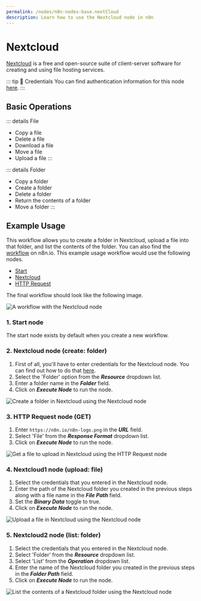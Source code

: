 ```yaml
---
permalink: /nodes/n8n-nodes-base.nextCloud
description: Learn how to use the Nextcloud node in n8n
---
```


# Nextcloud

[Nextcloud](https://nextcloud.com/) is a free and open-source suite of client-server software for creating and using file hosting services.

::: tip 🔑 Credentials
You can find authentication information for this node [here](../../../credentials/Nextcloud/README.md).
:::

## Basic Operations

::: details File
- Copy a file
- Delete a file
- Download a file
- Move a file
- Upload a file
:::

::: details Folder
- Copy a folder
- Create a folder
- Delete a folder
- Return the contents of a folder
- Move a folder
:::

## Example Usage

This workflow allows you to create a folder in Nextcloud, upload a file into that folder, and list the contents of the folder. You can also find the [workflow](https://n8n.io/workflows/620) on n8n.io. This example usage workflow would use the following nodes.
- [Start](../../core-nodes/Start/README.md)
- [Nextcloud]()
- [HTTP Request](../../core-nodes/HTTPRequest/README.md)

The final workflow should look like the following image.

![A workflow with the Nextcloud node](./workflow.png)

### 1. Start node

The start node exists by default when you create a new workflow.

### 2. Nextcloud node (create: folder)

1. First of all, you'll have to enter credentials for the Nextcloud node. You can find out how to do that [here](../../../credentials/Nextcloud/README.md).
2. Select the 'Folder' option from the ***Resource*** dropdown list.
3. Enter a folder name in the ***Folder*** field.
4. Click on ***Execute Node*** to run the node.

![Create a folder in Nextcloud using the Nextcloud node](./Nextcloud_node.png)

### 3. HTTP Request node (GET)

1. Enter `https://n8n.io/n8n-logo.png` in the ***URL*** field.
2. Select 'File' from the ***Response Format*** dropdown list.
3. Click on ***Execute Node*** to run the node.

![Get a file to upload in Nextcloud using the HTTP Request node](./HTTPRequest_node.png)

### 4. Nextcloud1 node (upload: file)

1. Select the credentials that you entered in the Nextcloud node.
2. Enter the path of the Nextcloud folder you created in the previous steps along with a file name in the ***File Path*** field.
3. Set the ***Binary Data*** toggle to true.
4. Click on ***Execute Node*** to run the node.

![Upload a file in Nextcloud using the Nextcloud node](./Nextcloud1_node.png)

### 5. Nextcloud2 node (list: folder)

1. Select the credentials that you entered in the Nextcloud node.
2. Select 'Folder' from the ***Resource*** dropdown list.
3. Select 'List' from the ***Operation*** dropdown list.
4. Enter the name of the Nextcloud folder you created in the previous steps in the ***Folder Path*** field.
5. Click on ***Execute Node*** to run the node.

![List the contents of a Nextcloud folder using the Nextcloud node](./Nextcloud2_node.png)
